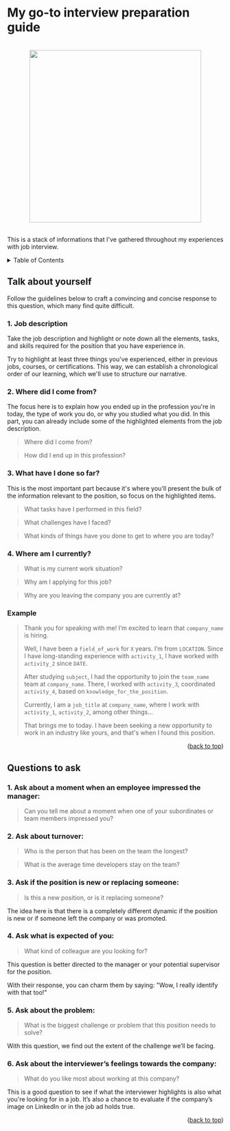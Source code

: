 <a id="readme-top"></a>

# My go-to interview preparation guide

</br>
<div align="center">
  <img width="400" src=https://github.com/petebarbosa/peter-docs-collection/blob/main/assets/job-interview.png/>
</div>
</br>

This is a stack of informations that I've gathered throughout my experiences with job interview.

<details>
  <summary>Table of Contents</summary>
  <ol>
    <li><a href="#talk-about-yourself">Talk about yourself</a></li>
    <li><a href="#questions-to-ask">Questions to ask</a></li>
  </ol>
</details>

<a id="talk-about-yourself"></a>

## Talk about yourself

Follow the guidelines below to craft a convincing and concise response to this question, which many find quite difficult.

### 1. Job description

Take the job description and highlight or note down all the elements, tasks, and skills required for the position that you have experience in.

Try to highlight at least three things you've experienced, either in previous jobs, courses, or certifications. This way, we can establish a chronological order of our learning, which we'll use to structure our narrative.

### 2. Where did I come from?

The focus here is to explain how you ended up in the profession you're in today, the type of work you do, or why you studied what you did. In this part, you can already include some of the highlighted elements from the job description.

> Where did I come from?

> How did I end up in this profession?

### 3. What have I done so far?

This is the most important part because it's where you'll present the bulk of the information relevant to the position, so focus on the highlighted items.

> What tasks have I performed in this field?

> What challenges have I faced?

> What kinds of things have you done to get to where you are today?

### 4. Where am I currently?

> What is my current work situation?

> Why am I applying for this job?

> Why are you leaving the company you are currently at?

### Example

> Thank you for speaking with me! I’m excited to learn that `company_name` is hiring.
> 
> Well, I have been a `field_of_work` for `X` years. I’m from `LOCATION`. Since I have long-standing experience with `activity_1`, I have worked with `activity_2` since `DATE`.
> 
> After studying `subject`, I had the opportunity to join the `team_name` team at `company_name`. There, I worked with `activity_3`, coordinated `activity_4`, based on `knowledge_for_the_position`.
> 
> Currently, I am a `job_title` at `company_name`, where I work with `activity_1`, `activity_2`, among other things...
> 
> That brings me to today. I have been seeking a new opportunity to work in an industry like yours, and that's when I found this position.

<p align="right">(<a href="#readme-top">back to top</a>)</p>

<a id="#questions-to-ask"></a>

## Questions to ask

### 1. Ask about a moment when an employee impressed the manager:

> Can you tell me about a moment when one of your subordinates or team members impressed you?

### 2. Ask about turnover:

> Who is the person that has been on the team the longest?

> What is the average time developers stay on the team?

### 3. Ask if the position is new or replacing someone:

> Is this a new position, or is it replacing someone?

The idea here is that there is a completely different dynamic if the position is new or if someone left the company or was promoted.

### 4. Ask what is expected of you:

> What kind of colleague are you looking for?

This question is better directed to the manager or your potential supervisor for the position.

With their response, you can charm them by saying: "Wow, I really identify with that too!"

### 5. Ask about the problem:

> What is the biggest challenge or problem that this position needs to solve?

With this question, we find out the extent of the challenge we’ll be facing.

### 6. Ask about the interviewer’s feelings towards the company:

> What do you like most about working at this company?

This is a good question to see if what the interviewer highlights is also what you're looking for in a job. It’s also a chance to evaluate if the company’s image on LinkedIn or in the job ad holds true.

<p align="right">(<a href="#readme-top">back to top</a>)</p>
